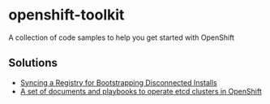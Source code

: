 # openshift-toolkit
A collection of code samples to help you get started with OpenShift

## Solutions

* [Syncing a Registry for Bootstrapping Disconnected Installs](./disconnected_registry/)
* [A set of documents and playbooks to operate etcd clusters in OpenShift](./etcd-procedures)
